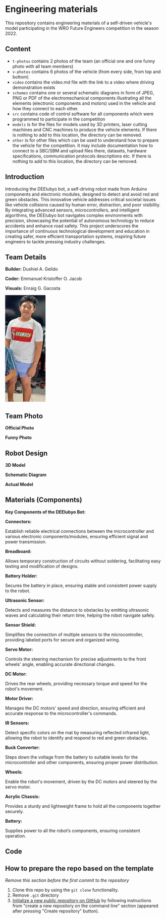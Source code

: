 Engineering materials
====

This repository contains engineering materials of a self-driven vehicle's model participating in the WRO Future Engineers competition in the season 2022.

## Content

* `t-photos` contains 2 photos of the team (an official one and one funny photo with all team members)
* `v-photos` contains 6 photos of the vehicle (from every side, from top and bottom)
* `video` contains the video.md file with the link to a video where driving demonstration exists
* `schemes` contains one or several schematic diagrams in form of JPEG, PNG or PDF of the electromechanical components illustrating all the elements (electronic components and motors) used in the vehicle and how they connect to each other.
* `src` contains code of control software for all components which were programmed to participate in the competition
* `models` is for the files for models used by 3D printers, laser cutting machines and CNC machines to produce the vehicle elements. If there is nothing to add to this location, the directory can be removed.
* `other` is for other files which can be used to understand how to prepare the vehicle for the competition. It may include documentation how to connect to a SBC/SBM and upload files there, datasets, hardware specifications, communication protocols descriptions etc. If there is nothing to add to this location, the directory can be removed.

## Introduction

Introducing the DEElubyo bot, a self-driving robot made from Arduino components and electronic modules, designed to detect and avoid red and green obstacles. This innovative vehicle addresses critical societal issues like vehicle collisions caused by human error, distraction, and poor visibility. By integrating advanced sensors, microcontrollers, and intelligent algorithms, the DEElubyo bot navigates complex environments with precision, showcasing the potential of autonomous technology to reduce accidents and enhance road safety. This project underscores the importance of continuous technological development and education in creating safer, more efficient transportation systems, inspiring future engineers to tackle pressing industry challenges.

## Team Details

**Builder:** Dushiel A. Gelido       

**Coder:** Emmanuel Kristoffer O. Jacob

**Visuals:** Enraig G. Gacosta     

![Visuals](https://github.com/tangorang3/DEElubyo_WRO_Future-Engineers/blob/7b6dc6492f2654bf1fc6276b5eca02b29be4e6fe/t-photos/449436044_488555863635968_3132310480490064627_n.png)

## Team Photo

**Official Photo**

**Funny Photo**

## Robot Design

**3D Model**

**Schematic Diagram**


**Actual Model**

## Materials (Components)

**Key Components of the DEElubyo Bot:**

**Connectors:**

Establish reliable electrical connections between the microcontroller and various electronic components/modules, ensuring efficient signal and power transmission.

**Breadboard:**

Allows temporary construction of circuits without soldering, facilitating easy testing and modification of designs.

**Battery Holder:**

Secures the battery in place, ensuring stable and consistent power supply to the robot.

**Ultrasonic Sensor:**

Detects and measures the distance to obstacles by emitting ultrasonic waves and calculating their return time, helping the robot navigate safely.

**Sensor Shield:**

Simplifies the connection of multiple sensors to the microcontroller, providing labeled ports for secure and organized wiring.

**Servo Motor:**

Controls the steering mechanism for precise adjustments to the front wheels' angle, enabling accurate directional changes.

**DC Motor:**

Drives the rear wheels, providing necessary torque and speed for the robot's movement.

**Motor Driver:**

Manages the DC motors' speed and direction, ensuring efficient and accurate response to the microcontroller's commands.

**IR Sensors:**

Detect specific colors on the mat by measuring reflected infrared light, allowing the robot to identify and respond to red and green obstacles.

**Buck Converter:**

Steps down the voltage from the battery to suitable levels for the microcontroller and other components, ensuring proper power distribution.

**Wheels:**

Enable the robot's movement, driven by the DC motors and steered by the servo motor.

**Acrylic Chassis:**

Provides a sturdy and lightweight frame to hold all the components together securely.

**Battery:**

Supplies power to all the robot’s components, ensuring consistent operation.

## Code

## How to prepare the repo based on the template

_Remove this section before the first commit to the repository_

1. Clone this repo by using the `git clone` functionality.
2. Remove `.git` directory
3. [Initialize a new public repository on GitHub](https://github.com/new) by following instructions from "create a new repository on the command line" section (appeared after pressing "Create repository" button).
